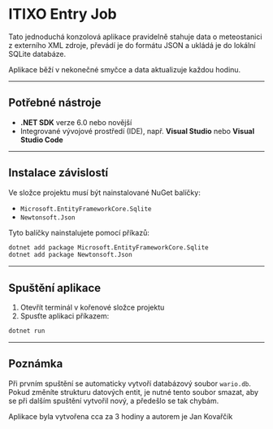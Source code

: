 # ITIXO Entry Job

Tato jednoduchá konzolová aplikace pravidelně stahuje data o meteostanici z externího XML zdroje, převádí je do formátu JSON a ukládá je do lokální SQLite databáze.

Aplikace běží v nekonečné smyčce a data aktualizuje každou hodinu.

---

## Potřebné nástroje

- **.NET SDK** verze 6.0 nebo novější  
- Integrované vývojové prostředí (IDE), např. **Visual Studio** nebo **Visual Studio Code**

---

## Instalace závislostí

Ve složce projektu musí být nainstalované NuGet balíčky:

- `Microsoft.EntityFrameworkCore.Sqlite`  
- `Newtonsoft.Json`

Tyto balíčky nainstalujete pomocí příkazů:

```bash
dotnet add package Microsoft.EntityFrameworkCore.Sqlite
dotnet add package Newtonsoft.Json
```

---

## Spuštění aplikace

1. Otevřít terminál v kořenové složce projektu
2. Spusťte aplikaci příkazem:

```bash
dotnet run
```

---

## Poznámka

Při prvním spuštění se automaticky vytvoří databázový soubor `wario.db`. Pokud změníte strukturu datových entit, je nutné tento soubor smazat, aby se při dalším spuštění vytvořil nový, a předešlo se tak chybám.

Aplikace byla vytvořena cca za 3 hodiny a autorem je Jan Kovařčík
